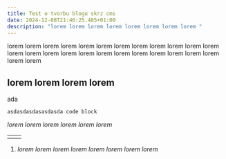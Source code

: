 ```yaml
---
title: Test o tvorbu blogu skrz cms
date: 2024-12-08T21:46:25.485+01:00
description: "lorem lorem lorem lorem lorem lorem lorem lorem "
---
```

lorem lorem lorem lorem lorem lorem lorem lorem lorem lorem lorem lorem lorem lorem lorem lorem lorem lorem lorem lorem lorem lorem lorem lorem lorem lorem 





## lorem lorem lorem lorem 

ada

```asdada
asdasdasdasasdasda code block
```

_lorem lorem lorem lorem lorem lorem_ 

| | |
|---|---|
| | |





1. _lorem lorem lorem lorem lorem lorem lorem lorem_ 




